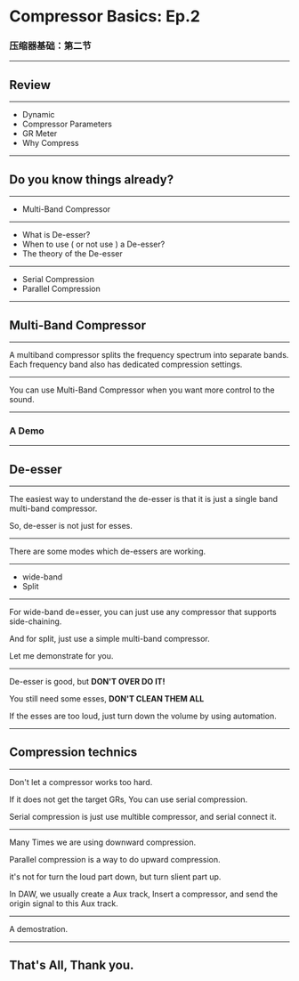 # Compressor Basics: Ep.2

### 压缩器基础：第二节

-----

## Review

----

- Dynamic
- Compressor Parameters
- GR Meter
- Why Compress

-----

## Do you know things already?

----

- Multi-Band Compressor

----

- What is De-esser?
- When to use ( or not use ) a De-esser?
- The theory of the De-esser

----

- Serial Compression
- Parallel Compression

-----

## Multi-Band Compressor 

----

A multiband compressor splits the frequency spectrum into separate bands. Each frequency band also has dedicated compression settings.

----

You can use Multi-Band Compressor when you want more control to the sound.

----

### A Demo

-----

## De-esser

----

The easiest way to understand the de-esser is that it is just a single band multi-band compressor.

So, de-esser is not just for esses.

----

There are some modes which de-essers are working.

----

- wide-band
- Split

----

For wide-band de=esser, you can just use any compressor that supports side-chaining.

And for split, just use a simple multi-band compressor.

Let me demonstrate for you.

----

De-esser is good, but **DON'T OVER DO IT!**

You still need some esses, **DON'T CLEAN THEM ALL**

If the esses are too loud, just turn down the volume by using automation.

-----

## Compression technics

----

Don't let a compressor works too hard.

If it does not get the target GRs, You can use serial compression.

Serial compression is just use multible compressor, and serial connect it.

-----

Many Times we are using downward compression.

Parallel compression is a way to do upward compression.

it's not for turn the loud part down, but turn slient part up.

In DAW, we usually create a Aux track, Insert a compressor, and send the origin signal to this Aux track.

----

A demostration.

-----

## That's All, Thank you.

